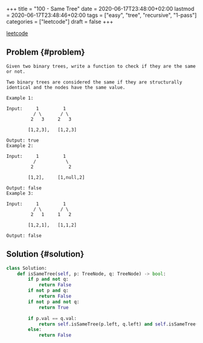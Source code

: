 +++
title = "100 - Same Tree"
date = 2020-06-17T23:48:00+02:00
lastmod = 2020-06-17T23:48:46+02:00
tags = ["easy", "tree", "recursive", "1-pass"]
categories = ["leetcode"]
draft = false
+++

[leetcode](https://leetcode.com/problems/same-tree/)


## Problem {#problem}

```text
Given two binary trees, write a function to check if they are the same or not.

Two binary trees are considered the same if they are structurally identical and the nodes have the same value.

Example 1:

Input:     1         1
          / \       / \
         2   3     2   3

        [1,2,3],   [1,2,3]

Output: true
Example 2:

Input:     1         1
          /           \
         2             2

        [1,2],     [1,null,2]

Output: false
Example 3:

Input:     1         1
          / \       / \
         2   1     1   2

        [1,2,1],   [1,1,2]

Output: false
```


## Solution {#solution}

```python
class Solution:
    def isSameTree(self, p: TreeNode, q: TreeNode) -> bool:
        if p and not q:
            return False
        if not p and q:
            return False
        if not p and not q:
            return True

        if p.val == q.val:
            return self.isSameTree(p.left, q.left) and self.isSameTree(p.right, q.right)
        else:
            return False
```
